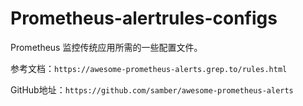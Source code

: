 # Prometheus-alertrules-configs

Prometheus  监控传统应用所需的一些配置文件。



参考文档：`https://awesome-prometheus-alerts.grep.to/rules.html`

GitHub地址：`https://github.com/samber/awesome-prometheus-alerts`